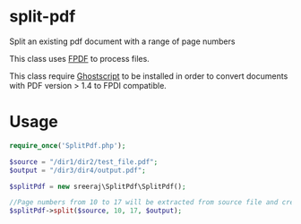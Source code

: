 # split-pdf
Split an existing pdf document with a range of page numbers

This class uses [FPDF](https://github.com/Setasign/FPDF) to process files.

This class require [Ghostscript](https://www.ghostscript.com/Documentation.html) to be installed in order to convert documents with PDF version > 1.4 to FPDI compatible.


# Usage
```php
require_once('SplitPdf.php');

$source = "/dir1/dir2/test_file.pdf";
$output = "/dir3/dir4/output.pdf";

$splitPdf = new sreeraj\SplitPdf\SplitPdf();

//Page numbers from 10 to 17 will be extracted from source file and create the destination file
$splitPdf->split($source, 10, 17, $output);
```
